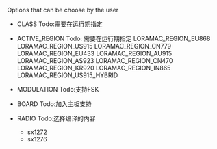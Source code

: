 Options that can be choose by the user

- CLASS 
	Todo:需要在运行期指定

- ACTIVE_REGION
	Todo: 需要在运行期指定
	LORAMAC_REGION_EU868
LORAMAC_REGION_US915
LORAMAC_REGION_CN779
LORAMAC_REGION_EU433
LORAMAC_REGION_AU915
LORAMAC_REGION_AS923
LORAMAC_REGION_CN470
LORAMAC_REGION_KR920
LORAMAC_REGION_IN865
LORAMAC_REGION_US915_HYBRID

- MODULATION
	Todo:支持FSK

- BOARD
	Todo:加入主板支持

- RADIO
	Todo:选择编译的内容
	- sx1272
	- sx1276
